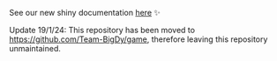 See our new shiny documentation [here](https://saocodon.github.io/game-wiki) ✨

Update 19/1/24: This repository has been moved to https://github.com/Team-BigDy/game, therefore leaving this repository unmaintained.